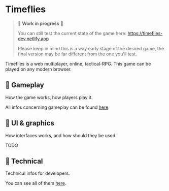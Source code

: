 # Timeflies

> :construction: **Work in progress** :construction:
>
> You can still test the current state of the game here: https://timeflies-dev.netlify.app
>
> Please keep in mind this is a way early stage of the desired game, the final version may be far different from the one you'll test.

Timeflies is a web multiplayer, online, tactical-RPG.
This game can be played on any modern browser.

## :game_die: Gameplay

How the game works, how players play it.

All infos concerning gameplay can be found [here](./docs/gameplay/gameplay.md).

## :art: UI & graphics

How interfaces works, and how should they be used.

TODO

## :wrench: Technical

Technical infos for developers.

You can see all of them [here](./docs/technical/technical.md).
